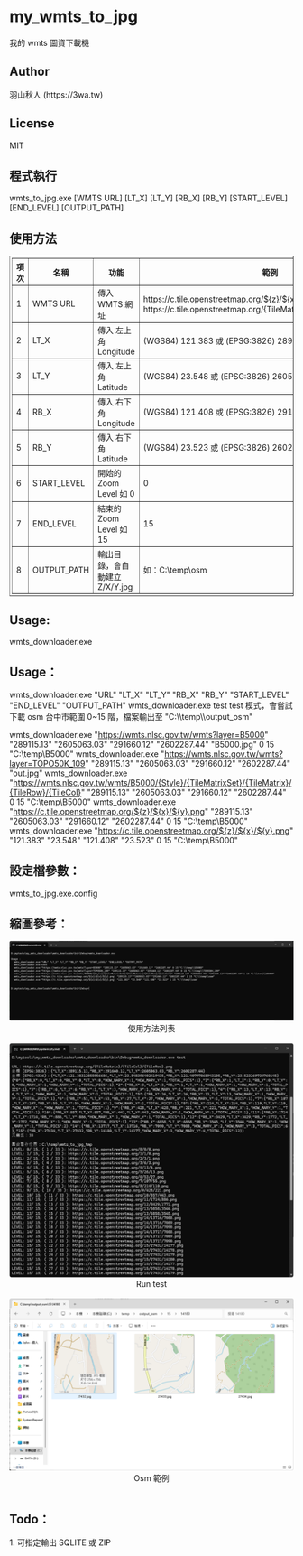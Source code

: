 # my_wmts_to_jpg
我的 wmts 圖資下載機

<h2>Author</h2>
羽山秋人 (https://3wa.tw)

<h2>License</h2>
MIT
<br>

<h2>程式執行</h2>

wmts_to_jpg.exe [WMTS URL] [LT_X] [LT_Y] [RB_X] [RB_Y] [START_LEVEL] [END_LEVEL] [OUTPUT_PATH]

<h2>使用方法</h2>

<table border="1" cellpadding="0" cellspacing="0" style="padding:3px;">
<thead>
<tr>
    <th>項次</th>
    <th>名稱</th>
    <th>功能</th>
    <th>範例</th>
</th>
</thead>
<tbody>
<tr>
    <td>1</td>
    <td>WMTS URL</td>
    <td>傳入 WMTS 網址</td>
    <td>
https://c.tile.openstreetmap.org/${z}/${x}/${y}.png
或
https://c.tile.openstreetmap.org/{TileMatrix}/{TileCol}/{TileRow}.png
    </td>
</tr>
<tr>
    <td>2</td>
    <td>LT_X</td>
    <td>傳入 左上角 Longitude</td>
    <td>(WGS84) 121.383 或 (EPSG:3826) 289115.13</td>
</tr>    
<tr>
    <td>3</td>
    <td>LT_Y</td>
    <td>傳入 左上角 Latitude</td>
    <td>(WGS84) 23.548 或 (EPSG:3826) 2605063.03</td>
</tr>
<tr>
    <td>4</td>
    <td>RB_X</td>
    <td>傳入 右下角 Longitude</td>
    <td>(WGS84) 121.408 或 (EPSG:3826) 291660.12</td>
</tr>
<tr>
    <td>5</td>
    <td>RB_Y</td>
    <td>傳入 右下角 Latitude</td>
    <td>(WGS84) 23.523 或 (EPSG:3826) 2602287.44</td>
</tr>
<tr>
    <td>6</td>
    <td>START_LEVEL</td>
    <td>開始的 Zoom Level 如 0</td>
    <td>0</td>
</tr>
<tr>
    <td>7</td>
    <td>END_LEVEL</td>
    <td>結束的 Zoom Level 如 15</td>
    <td>15</td>
</tr>
<tr>
    <td>8</td>
    <td>OUTPUT_PATH</td>
    <td>輸出目錄，會自動建立 Z/X/Y.jpg</td>
    <td>如：C:\temp\osm</td>
</tr>
</tbody>
</table>

<h2>Usage:</h2>

wmts_downloader.exe

<h2>Usage：</h2>
  wmts_downloader.exe "URL" "LT_X" "LT_Y" "RB_X" "RB_Y" "START_LEVEL" "END_LEVEL" "OUTPUT_PATH"
  wmts_downloader.exe test 
  test 模式，會嘗試下載 osm 台中市範圍 0~15 階，檔案輸出至 "C:\\temp\\output_osm"
  
  wmts_downloader.exe "https://wmts.nlsc.gov.tw/wmts?layer=B5000" "289115.13" "2605063.03" "291660.12" "2602287.44" "B5000.jpg" 0 15 "C:\\temp\\B5000"
  wmts_downloader.exe "https://wmts.nlsc.gov.tw/wmts?layer=TOPO50K_109" "289115.13" "2605063.03" "291660.12" "2602287.44" "out.jpg"
  wmts_downloader.exe "https://wmts.nlsc.gov.tw/wmts/B5000/{Style}/{TileMatrixSet}/{TileMatrix}/{TileRow}/{TileCol}" "289115.13" "2605063.03" "291660.12" "2602287.44" 0 15 "C:\\temp\\B5000"
  wmts_downloader.exe "https://c.tile.openstreetmap.org/${z}/${x}/${y}.png" "289115.13" "2605063.03" "291660.12" "2602287.44" 0 15 "C:\\temp\\B5000"
  wmts_downloader.exe "https://c.tile.openstreetmap.org/${z}/${x}/${y}.png" "121.383" "23.548" "121.408" "23.523" 0 15 "C:\\temp\\B5000"

<h2>設定檔參數：</h2>
wmts_to_jpg.exe.config

    
<h2>縮圖參考：</h2>
  <center>
    <img src="screenshot/01.png">
    使用方法列表    
    <br>    
    <br>
    <img src="screenshot/02.png">
    Run test
    <br>    
    <br>
    <img src="screenshot/03.png">
    Osm 範例
    <br>    
    <br>    
  </center>
<h2>Todo：</h2>
  1. 可指定輸出 SQLITE 或 ZIP